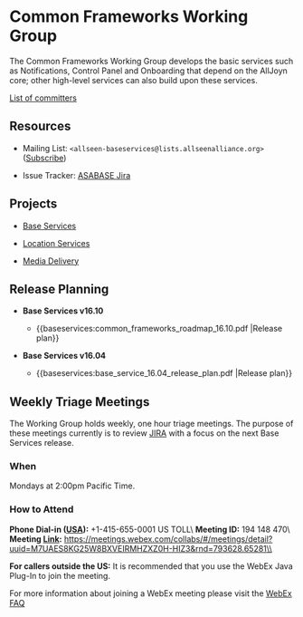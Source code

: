 # Common Frameworks Working Group

The Common Frameworks Working Group develops the basic services such as Notifications, Control Panel and Onboarding that depend on the AllJoyn core; other high-level services can also build upon these services.

[List of committers](https///wiki.allseenalliance.org/tsc/committers#common_frameworks)

## Resources


*  Mailing List: `<allseen-baseservices@lists.allseenalliance.org>` ([Subscribe](https///lists.allseenalliance.org/mailman/listinfo/allseen-baseservices))

*  Issue Tracker: [ASABASE Jira](https///jira.allseenalliance.org/browse/ASABASE)

## Projects


*  [Base Services](baseservices/start)

*  [Location Services](/locationservices)

*  [Media Delivery](/mediadelivery)

## Release Planning


*  **Base Services v16.10**
    * {{baseservices:common_frameworks_roadmap_16.10.pdf |Release plan}}

*  **Base Services v16.04**
    * {{baseservices:base_service_16.04_release_plan.pdf |Release plan}} 

## Weekly Triage Meetings

The Working Group holds weekly, one hour triage meetings. The purpose of these meetings currently is to review [JIRA](https///jira.allseenalliance.org/browse/ASABASE) with a focus on the next Base Services release.

### When

Mondays at 2:00pm Pacific Time.

### How to Attend

**Phone Dial-in ([USA](http://www.howtocallabroad.com/usa/)):** +1-415-655-0001 US TOLL\\
**Meeting ID:** 194 148 470\\
**Meeting [Link](https///meetings.webex.com/collabs/#/meetings/detail?uuid=M7UAES8KG25W8BXVEIRMHZXZ0H-HIZ3&rnd=793628.65281):** https://meetings.webex.com/collabs/#/meetings/detail?uuid=M7UAES8KG25W8BXVEIRMHZXZ0H-HIZ3&rnd=793628.65281\\

**For callers outside the US:** It is recommended that you use the WebEx Java Plug-In to join the meeting.

For more information about joining a WebEx meeting please visit the [ WebEx FAQ](https///meetings.webex.com/collabs/support/nfaqs?_iframe=/webex/v1.3/support/en_US/faq/faq_meetings_signed_out.htm)
